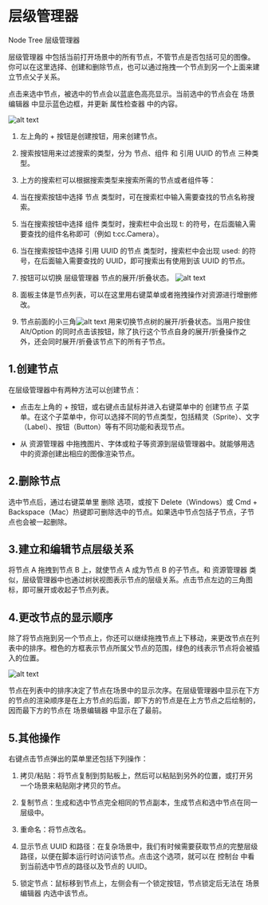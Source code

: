 # 层级管理器
Node Tree 层级管理器

层级管理器 中包括当前打开场景中的所有节点，不管节点是否包括可见的图像。你可以在这里选择、创建和删除节点，也可以通过拖拽一个节点到另一个上面来建立节点父子关系。

点击来选中节点，被选中的节点会以蓝底色高亮显示。当前选中的节点会在 场景编辑器 中显示蓝色边框，并更新 属性检查器 中的内容。

![alt text](https://docs.cocos.com/creator/2.4/manual/assets/node_tree.DazuHkiV.png)

1. 左上角的 + 按钮是创建按钮，用来创建节点。
2. 搜索按钮用来过滤搜索的类型，分为 节点、组件 和 引用 UUID 的节点 三种类型。
3. 上方的搜索栏可以根据搜索类型来搜索所需的节点或者组件等：
  1. 当在搜索按钮中选择 节点 类型时，可在搜索栏中输入需要查找的节点名称搜索。
  2. 当在搜索按钮中选择 组件 类型时，搜索栏中会出现 t: 的符号，在后面输入需要查找的组件名称即可（例如 t:cc.Camera）。
  3. 当在搜索按钮中选择 引用 UUID 的节点 类型时，搜索栏中会出现 used: 的符号，在后面输入需要查找的 UUID，即可搜索出有使用到该 UUID 的节点。

4. 按钮可以切换 层级管理器 节点的展开/折叠状态。
![alt text](https://docs.cocos.com/creator/2.4/manual/assets/switch.CO_6X2ad.png)

5. 面板主体是节点列表，可以在这里用右键菜单或者拖拽操作对资源进行增删修改。

6. 节点前面的小三角![alt text](https://docs.cocos.com/creator/2.4/manual/assets/button.BfJLu3LB.png)
用来切换节点树的展开/折叠状态。当用户按住 Alt/Option 的同时点击该按钮，除了执行这个节点自身的展开/折叠操作之外，还会同时展开/折叠该节点下的所有子节点。


## 1.创建节点
在层级管理器中有两种方法可以创建节点：

- 点击左上角的 + 按钮，或右键点击鼠标并进入右键菜单中的 创建节点 子菜单。在这个子菜单中，你可以选择不同的节点类型，包括精灵（Sprite）、文字（Label）、按钮（Button）等有不同功能和表现节点。

- 从 资源管理器 中拖拽图片、字体或粒子等资源到层级管理器中。就能够用选中的资源创建出相应的图像渲染节点。

## 2.删除节点
选中节点后，通过右键菜单里 删除 选项，或按下 Delete（Windows）或 Cmd + Backspace（Mac）热键即可删除选中的节点。如果选中节点包括子节点，子节点也会被一起删除。

## 3.建立和编辑节点层级关系
将节点 A 拖拽到节点 B 上，就使节点 A 成为节点 B 的子节点。和 资源管理器 类似，层级管理器中也通过树状视图表示节点的层级关系。点击节点左边的三角图标，即可展开或收起子节点列表。

## 4.更改节点的显示顺序
除了将节点拖到另一个节点上，你还可以继续拖拽节点上下移动，来更改节点在列表中的排序。橙色的方框表示节点所属父节点的范围，绿色的线表示节点将会被插入的位置。

![alt text](https://docs.cocos.com/creator/2.4/manual/assets/move.DzqOW3dk.png)

节点在列表中的排序决定了节点在场景中的显示次序。在层级管理器中显示在下方的节点的渲染顺序是在上方节点的后面，即下方的节点是在上方节点之后绘制的，因而最下方的节点在 场景编辑器 中显示在了最前。


## 5.其他操作
右键点击节点弹出的菜单里还包括下列操作：

1. 拷贝/粘贴：将节点复制到剪贴板上，然后可以粘贴到另外的位置，或打开另一个场景来粘贴刚才拷贝的节点。

2. 复制节点：生成和选中节点完全相同的节点副本，生成节点和选中节点在同一层级中。

3. 重命名：将节点改名。

4. 显示节点 UUID 和路径：在复杂场景中，我们有时候需要获取节点的完整层级路径，以便在脚本运行时访问该节点。点击这个选项，就可以在 控制台 中看到当前选中节点的路径以及节点的 UUID。

5. 锁定节点：鼠标移到节点上，左侧会有一个锁定按钮，节点锁定后无法在 场景编辑器 内选中该节点。

